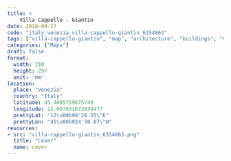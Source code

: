 ```yaml
---
title: > 
    Villa Cappello - Giantin
date: 2018-09-27
code: "italy_venezia_villa-cappello-giantin_6354863"
tags: ["villa-cappello-giantin", "map", "architecture", "buildings", "Venezia", "Italy"]
categories: ["Maps"]
draft: false
format:
  width: 210
  height: 297
  unit: 'mm'
location:
  place: "Venezia"
  country: "Italy"
  latitude: 45.4085759675749
  longitude: 12.007931672834477
  prettyLat: "12\u00b00'28.55\"E"
  prettyLon: "45\u00b024'30.87\"N"
resources:
- src: "villa-cappello-giantin_6354863.png"
  title: "Cover"
  name: cover
---
```

